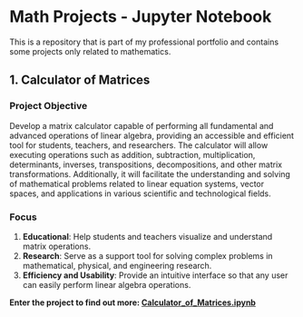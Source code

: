 # Math Projects - Jupyter Notebook

This is a repository that is part of my professional portfolio and contains some projects only related to mathematics.

## 1. Calculator of Matrices

### Project Objective

Develop a matrix calculator capable of performing all fundamental and advanced operations of linear algebra, providing an accessible and efficient tool for students, teachers, and researchers. The calculator will allow executing operations such as addition, subtraction, multiplication, determinants, inverses, transpositions, decompositions, and other matrix transformations. Additionally, it will facilitate the understanding and solving of mathematical problems related to linear equation systems, vector spaces, and applications in various scientific and technological fields.

### Focus

1. **Educational**: Help students and teachers visualize and understand matrix operations.
2. **Research**: Serve as a support tool for solving complex problems in mathematical, physical, and engineering research.
3. **Efficiency and Usability**: Provide an intuitive interface so that any user can easily perform linear algebra operations.

**Enter the project to find out more: [Calculator_of_Matrices.ipynb](Calculator_of_Matrices.ipynb)**
